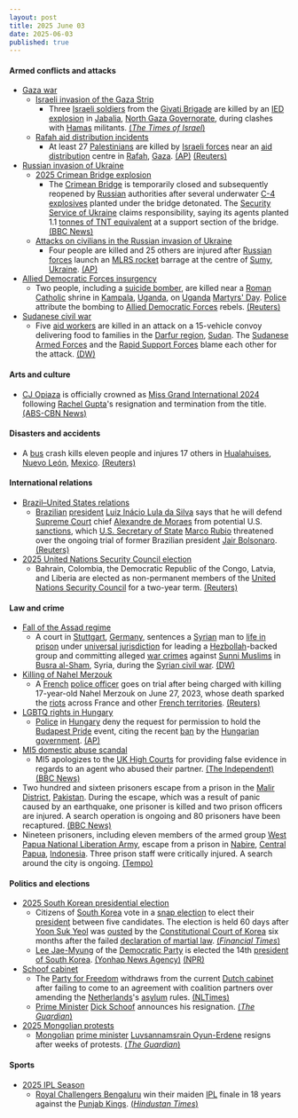 ```yaml
---
layout: post
title: 2025 June 03
date: 2025-06-03
published: true
---
```



#### Armed conflicts and attacks

* [Gaza war](https://en.wikipedia.org/wiki/Gaza_war "Gaza war")
  * [Israeli invasion of the Gaza Strip](https://en.wikipedia.org/wiki/Israeli_invasion_of_the_Gaza_Strip "Israeli invasion of the Gaza Strip")
    * Three [Israeli soldiers](https://en.wikipedia.org/wiki/Israeli_Ground_Forces "Israeli Ground Forces") from the [Givati Brigade](https://en.wikipedia.org/wiki/Givati_Brigade "Givati Brigade") are killed by an [IED explosion](https://en.wikipedia.org/wiki/Improvised_explosive_device "Improvised explosive device") in [Jabalia](https://en.wikipedia.org/wiki/Jabalia "Jabalia"), [North Gaza Governorate](https://en.wikipedia.org/wiki/North_Gaza_Governorate "North Gaza Governorate"), during clashes with [Hamas](https://en.wikipedia.org/wiki/Hamas "Hamas") militants. [(*The Times of Israel*)](https://www.timesofisrael.com/three-idf-soldiers-killed-by-roadside-bomb-in-north-gazas-jabalia/)
  * [Rafah aid distribution incidents](https://en.wikipedia.org/wiki/Rafah_aid_distribution_incidents "Rafah aid distribution incidents")
    * At least 27 [Palestinians](https://en.wikipedia.org/wiki/Palestinians "Palestinians") are killed by [Israeli forces](https://en.wikipedia.org/wiki/Israel_Defense_Forces "Israel Defense Forces") near an [aid distribution](https://en.wikipedia.org/wiki/Humanitarian_aid "Humanitarian aid") centre in [Rafah](https://en.wikipedia.org/wiki/Rafah "Rafah"), [Gaza](https://en.wikipedia.org/wiki/Gaza_Strip "Gaza Strip"). [(AP)](https://apnews.com/article/israel-palestinians-hamas-war-news-hostages-aid-06-03-2025-24ce3d395c7058362e650f2330a6476f) [(Reuters)](https://www.reuters.com/world/middle-east/least-24-palestinians-killed-near-gaza-aid-site-medics-say-2025-06-03/)
* [Russian invasion of Ukraine](https://en.wikipedia.org/wiki/Russian_invasion_of_Ukraine "Russian invasion of Ukraine")
  * [2025 Crimean Bridge explosion](https://en.wikipedia.org/wiki/2025_Crimean_Bridge_explosion "2025 Crimean Bridge explosion")
    * The [Crimean Bridge](https://en.wikipedia.org/wiki/Crimean_Bridge "Crimean Bridge") is temporarily closed and subsequently reopened by [Russian](https://en.wikipedia.org/wiki/Russia "Russia") authorities after several underwater [C-4 explosives](https://en.wikipedia.org/wiki/C-4_%28explosive%29 "C-4 (explosive)") planted under the bridge detonated. The [Security Service of Ukraine](https://en.wikipedia.org/wiki/Security_Service_of_Ukraine "Security Service of Ukraine") claims responsibility, saying its agents planted 1.1 [tonnes of TNT equivalent](https://en.wikipedia.org/wiki/TNT_equivalent "TNT equivalent") at a support section of the bridge. [(BBC News)](https://www.bbc.co.uk/news/live/cr58e9yr2ezt)
  * [Attacks on civilians in the Russian invasion of Ukraine](https://en.wikipedia.org/wiki/Attacks_on_civilians_in_the_Russian_invasion_of_Ukraine "Attacks on civilians in the Russian invasion of Ukraine")
    * Four people are killed and 25 others are injured after [Russian forces](https://en.wikipedia.org/wiki/Russian_Armed_Forces "Russian Armed Forces") launch an [MLRS rocket](https://en.wikipedia.org/wiki/Multiple_rocket_launcher "Multiple rocket launcher") barrage at the centre of [Sumy](https://en.wikipedia.org/wiki/Sumy "Sumy"), [Ukraine](https://en.wikipedia.org/wiki/Ukraine "Ukraine"). [(AP)](https://apnews.com/article/russia-ukraine-sumy-attack-zelenskyy-a6a513e388768e1d5179498302945bd3)
* [Allied Democratic Forces insurgency](https://en.wikipedia.org/wiki/Allied_Democratic_Forces_insurgency "Allied Democratic Forces insurgency")
  * Two people, including a [suicide bomber](https://en.wikipedia.org/wiki/Suicide_bombing "Suicide bombing"), are killed near a [Roman Catholic](https://en.wikipedia.org/wiki/Roman_Catholic "Roman Catholic") shrine in [Kampala](https://en.wikipedia.org/wiki/Kampala "Kampala"), [Uganda](https://en.wikipedia.org/wiki/Uganda "Uganda"), on [Uganda](https://en.wikipedia.org/wiki/Uganda_Martyrs "Uganda Martyrs") [Martyrs' Day](https://en.wikipedia.org/wiki/Martyrs%27_Day#Uganda "Martyrs' Day"). [Police](https://en.wikipedia.org/wiki/Uganda_Police_Force "Uganda Police Force") attribute the bombing to [Allied Democratic Forces](https://en.wikipedia.org/wiki/Allied_Democratic_Forces "Allied Democratic Forces") rebels. [(Reuters)](https://www.reuters.com/business/media-telecom/explosion-reported-near-catholic-shrine-ugandas-capital-2025-06-03/)
* [Sudanese civil war](https://en.wikipedia.org/wiki/Sudanese_civil_war_%282023%E2%80%93present%29 "Sudanese civil war (2023–present)")
  * Five [aid workers](https://en.wikipedia.org/wiki/Humanitarian_aid "Humanitarian aid") are killed in an attack on a 15-vehicle convoy delivering food to families in the [Darfur region](https://en.wikipedia.org/wiki/Darfur_region "Darfur region"), [Sudan](https://en.wikipedia.org/wiki/Sudan "Sudan"). The [Sudanese Armed Forces](https://en.wikipedia.org/wiki/Sudanese_Armed_Forces "Sudanese Armed Forces") and the [Rapid Support Forces](https://en.wikipedia.org/wiki/Rapid_Support_Forces "Rapid Support Forces") blame each other for the attack. [(DW)](https://www.dw.com/en/sudan-5-killed-in-attack-on-aid-convoy-un-says/a-72781173)

#### Arts and culture

* [CJ Opiaza](https://en.wikipedia.org/wiki/CJ_Opiaza "CJ Opiaza") is officially crowned as [Miss Grand International 2024](https://en.wikipedia.org/wiki/Miss_Grand_International_2024 "Miss Grand International 2024") following [Rachel Gupta](https://en.wikipedia.org/wiki/Rachel_Gupta "Rachel Gupta")'s resignation and termination from the title. [(ABS-CBN News)](https://www.abs-cbn.com/lifestyle/2025/6/3/-this-is-my-golden-moment-cj-opiaza-in-tears-at-miss-grand-international-coronation-1626)

#### Disasters and accidents

* A [bus](https://en.wikipedia.org/wiki/Bus "Bus") crash kills eleven people and injures 17 others in [Hualahuises](https://en.wikipedia.org/wiki/Hualahuises "Hualahuises"), [Nuevo León](https://en.wikipedia.org/wiki/Nuevo_Le%C3%B3n "Nuevo León"), [Mexico](https://en.wikipedia.org/wiki/Mexico "Mexico"). [(Reuters)](https://www.reuters.com/world/americas/bus-accident-leaves-11-dead-17-injured-mexican-state-nuevo-leon-2025-06-03/)

#### International relations

* [Brazil–United States relations](https://en.wikipedia.org/wiki/Brazil%E2%80%93United_States_relations "Brazil–United States relations")
  * [Brazilian](https://en.wikipedia.org/wiki/Brazil "Brazil") [president](https://en.wikipedia.org/wiki/President_of_Brazil "President of Brazil") [Luiz Inácio Lula da Silva](https://en.wikipedia.org/wiki/Luiz_In%C3%A1cio_Lula_da_Silva "Luiz Inácio Lula da Silva") says that he will defend [Supreme Court](https://en.wikipedia.org/wiki/Supreme_Court_of_Brazil "Supreme Court of Brazil") chief [Alexandre de Moraes](https://en.wikipedia.org/wiki/Alexandre_de_Moraes "Alexandre de Moraes") from potential U.S. [sanctions](https://en.wikipedia.org/wiki/International_sanctions "International sanctions"), which [U.S. Secretary of State](https://en.wikipedia.org/wiki/U.S._Secretary_of_State "U.S. Secretary of State") [Marco Rubio](https://en.wikipedia.org/wiki/Marco_Rubio "Marco Rubio") threatened over the ongoing trial of former Brazilian president [Jair Bolsonaro](https://en.wikipedia.org/wiki/Jair_Bolsonaro "Jair Bolsonaro"). [(Reuters)](https://www.reuters.com/world/americas/lula-vows-defend-brazils-supreme-court-us-threatens-judge-2025-06-03/)
* [2025 United Nations Security Council election](https://en.wikipedia.org/wiki/2025_United_Nations_Security_Council_election "2025 United Nations Security Council election")
  * Bahrain, Colombia, the Democratic Republic of the Congo, Latvia, and Liberia are elected as non-permanent members of the [United Nations Security Council](https://en.wikipedia.org/wiki/United_Nations_Security_Council "United Nations Security Council") for a two-year term. [(Reuters)](https://www.reuters.com/world/americas/five-countries-elected-un-security-council-202627-2025-06-03/)

#### Law and crime

* [Fall of the Assad regime](https://en.wikipedia.org/wiki/Fall_of_the_Assad_regime "Fall of the Assad regime")
  * A court in [Stuttgart](https://en.wikipedia.org/wiki/Stuttgart "Stuttgart"), [Germany](https://en.wikipedia.org/wiki/Germany "Germany"), sentences a [Syrian](https://en.wikipedia.org/wiki/Syria "Syria") man to [life in prison](https://en.wikipedia.org/wiki/Life_in_prison "Life in prison") under [universal jurisdiction](https://en.wikipedia.org/wiki/Universal_jurisdiction "Universal jurisdiction") for leading a [Hezbollah](https://en.wikipedia.org/wiki/Hezbollah "Hezbollah")-backed group and committing alleged [war crimes](https://en.wikipedia.org/wiki/War_crimes "War crimes") against [Sunni Muslims](https://en.wikipedia.org/wiki/Sunni_Muslims "Sunni Muslims") in [Busra al-Sham](https://en.wikipedia.org/wiki/Bosra "Bosra"), Syria, during the [Syrian civil war](https://en.wikipedia.org/wiki/Syrian_civil_war "Syrian civil war"). [(DW)](https://www.dw.com/en/germany-jails-syrian-pro-assad-fighter-over-war-crimes/a-72776468)
* [Killing of Nahel Merzouk](https://en.wikipedia.org/wiki/Killing_of_Nahel_Merzouk "Killing of Nahel Merzouk")
  * A [French](https://en.wikipedia.org/wiki/France "France") [police officer](https://en.wikipedia.org/wiki/Law_enforcement_in_France "Law enforcement in France") goes on trial after being charged with killing 17-year-old Nahel Merzouk on June 27, 2023, whose death sparked the [riots](https://en.wikipedia.org/wiki/Nahel_Merzouk_riots "Nahel Merzouk riots") across France and other [French territories](https://en.wikipedia.org/wiki/Overseas_France "Overseas France"). [(Reuters)](https://www.reuters.com/world/french-police-officer-go-trial-murder-teenager-2025-06-03/)
* [LGBTQ rights in Hungary](https://en.wikipedia.org/wiki/LGBTQ_rights_in_Hungary "LGBTQ rights in Hungary")
  * [Police](https://en.wikipedia.org/wiki/Law_enforcement_in_Hungary "Law enforcement in Hungary") in [Hungary](https://en.wikipedia.org/wiki/Hungary "Hungary") deny the request for permission to hold the [Budapest Pride](https://en.wikipedia.org/wiki/Budapest_Pride "Budapest Pride") event, citing the recent [ban](https://en.wikipedia.org/wiki/2025_Hungarian_Pride_ban "2025 Hungarian Pride ban") by the [Hungarian government](https://en.wikipedia.org/wiki/Hungarian_government "Hungarian government"). [(AP)](https://apnews.com/article/hungary-budapest-police-reject-pride-march-2e8db9aedd57c9cf36f18f5a78708c62)
* [MI5 domestic abuse scandal](https://en.wikipedia.org/wiki/MI5#Domestic_abuse_scandal "MI5")
  * MI5 apologizes to the [UK High Courts](https://en.wikipedia.org/wiki/UK_High_Court "UK High Court") for providing false evidence in regards to an agent who abused their partner. [(The Independent)](https://www.independent.co.uk/news/uk/crime/mi5-bbc-high-court-suella-braverman-london-b2762772.html) [(BBC News)](https://www.bbc.co.uk/news/articles/c4ge87g2lngo)
* Two hundred and sixteen prisoners escape from a prison in the [Malir District](https://en.wikipedia.org/wiki/Malir_District "Malir District"), [Pakistan](https://en.wikipedia.org/wiki/Pakistan "Pakistan"). During the escape, which was a result of panic caused by an earthquake, one prisoner is killed and two prison officers are injured. A search operation is ongoing and 80 prisoners have been recaptured. [(BBC News)](https://www.bbc.com/news/articles/cwyvwv0e55po)
* Nineteen prisoners, including eleven members of the armed group [West Papua National Liberation Army](https://en.wikipedia.org/wiki/West_Papua_National_Liberation_Army "West Papua National Liberation Army"), escape from a prison in [Nabire](https://en.wikipedia.org/wiki/Nabire "Nabire"), [Central Papua](https://en.wikipedia.org/wiki/Central_Papua "Central Papua"), [Indonesia](https://en.wikipedia.org/wiki/Indonesia "Indonesia"). Three prison staff were critically injured. A search around the city is ongoing. [(Tempo)](https://www.tempo.co/hukum/kronologi-19-anggota-opm-kabur-setelah-bacok-sipir-lapas-nabire-1633149)

#### Politics and elections

* [2025 South Korean presidential election](https://en.wikipedia.org/wiki/2025_South_Korean_presidential_election "2025 South Korean presidential election")
  * Citizens of [South Korea](https://en.wikipedia.org/wiki/South_Korea "South Korea") vote in a [snap election](https://en.wikipedia.org/wiki/Snap_election "Snap election") to elect their [president](https://en.wikipedia.org/wiki/President_of_South_Korea "President of South Korea") between five candidates. The election is held 60 days after [Yoon Suk Yeol](https://en.wikipedia.org/wiki/Yoon_Suk_Yeol "Yoon Suk Yeol") was [ousted](https://en.wikipedia.org/wiki/Impeachment_of_Yoon_Suk_Yeol "Impeachment of Yoon Suk Yeol") by the [Constitutional Court of Korea](https://en.wikipedia.org/wiki/Constitutional_Court_of_Korea "Constitutional Court of Korea") six months after the failed [declaration of martial law](https://en.wikipedia.org/wiki/2024_South_Korean_martial_law_crisis "2024 South Korean martial law crisis"). [(*Financial Times*)](https://www.ft.com/content/814195d4-e5a0-40ef-b1a7-a3165192ecb9)
  * [Lee Jae-Myung](https://en.wikipedia.org/wiki/Lee_Jae-Myung "Lee Jae-Myung") of the [Democratic Party](https://en.wikipedia.org/wiki/Democratic_Party_%28South_Korea%2C_2015%29 "Democratic Party (South Korea, 2015)") is elected the 14th [president of South Korea](https://en.wikipedia.org/wiki/President_of_South_Korea "President of South Korea"). [(Yonhap News Agency)](https://en.yna.co.kr/view/AEN20250602004960315?section=national/politics) [(NPR)](https://www.npr.org/2025/06/02/g-s1-70029/south-korea-presidential-elections)
* [Schoof cabinet](https://en.wikipedia.org/wiki/Schoof_cabinet "Schoof cabinet")
  * The [Party for Freedom](https://en.wikipedia.org/wiki/Party_for_Freedom "Party for Freedom") withdraws from the current [Dutch cabinet](https://en.wikipedia.org/wiki/Cabinet_of_the_Netherlands "Cabinet of the Netherlands") after failing to come to an agreement with coalition partners over amending the [Netherlands](https://en.wikipedia.org/wiki/Netherlands "Netherlands")'s [asylum](https://en.wikipedia.org/wiki/Asylum_seeker "Asylum seeker") rules. [(NLTimes)](https://nltimes.nl/2025/06/03/dutch-cabinet-collapses-wilders-pulls-coalition-pvv-stalls-asylum-policy)
  * [Prime Minister](https://en.wikipedia.org/wiki/Prime_Minister_of_the_Netherlands "Prime Minister of the Netherlands") [Dick Schoof](https://en.wikipedia.org/wiki/Dick_Schoof "Dick Schoof") announces his resignation. [(*The Guardian*)](https://www.theguardian.com/world/live/2025/jun/03/europe-live-dutch-netherlands-far-right-leader-geert-wilders-quits-ukraine-russia-poland)
* [2025 Mongolian protests](https://en.wikipedia.org/wiki/2025_Mongolian_protests "2025 Mongolian protests")
  * [Mongolian](https://en.wikipedia.org/wiki/Mongolia "Mongolia") [prime minister](https://en.wikipedia.org/wiki/Prime_Minister_of_Mongolia "Prime Minister of Mongolia") [Luvsannamsrain Oyun-Erdene](https://en.wikipedia.org/wiki/Luvsannamsrain_Oyun-Erdene "Luvsannamsrain Oyun-Erdene") resigns after weeks of protests. [(*The Guardian*)](https://www.theguardian.com/world/2025/jun/03/mongolia-pm-resigns-luvsannamsrai-confidence-vote-protests)

#### Sports

* [2025 IPL Season](https://en.wikipedia.org/wiki/2025_IPL_Season "2025 IPL Season")
  * [Royal Challengers Bengaluru](https://en.wikipedia.org/wiki/Royal_Challengers_Bengaluru "Royal Challengers Bengaluru") win their maiden [IPL](https://en.wikipedia.org/wiki/IPL "IPL") finale in 18 years against the [Punjab Kings](https://en.wikipedia.org/wiki/Punjab_Kings "Punjab Kings"). [(*Hindustan Times*)](https://www.hindustantimes.com/cricket/ipl-2025-final-rcb-vs-pbks-live-score-royal-challengers-bengaluru-vs-punjab-kings-match-updates-today-june-3-ahmedabad-101748943715043.html)
